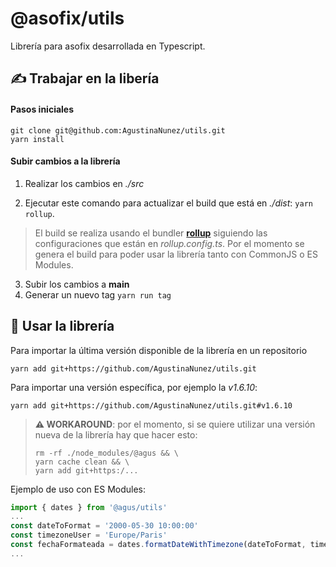# @asofix/utils

Librería para asofix desarrollada en Typescript.

## ✍️ Trabajar en la libería
#### Pasos iniciales
```
git clone git@github.com:AgustinaNunez/utils.git 
yarn install
```
#### Subir cambios a la librería
1. Realizar los cambios en *./src*

2. Ejecutar este comando para actualizar el build que está en *./dist*:
```yarn rollup```. 
> El build se realiza usando el bundler [**rollup**](https://rollupjs.org/) siguiendo las configuraciones que están en *rollup.config.ts*. Por el momento se genera el build para poder usar la librería tanto con CommonJS o ES Modules.
>
> 

3. Subir los cambios a **main**
4. Generar un nuevo tag ```yarn run tag```


## 💅 Usar la librería
Para importar la última versión disponible de la librería en un repositorio
```
yarn add git+https://github.com/AgustinaNunez/utils.git
```
Para importar una versión específica, por ejemplo la *v1.6.10*:
```
yarn add git+https://github.com/AgustinaNunez/utils.git#v1.6.10
```

> **⚠️ WORKAROUND**: por el momento, si se quiere utilizar una versión nueva de la librería hay que hacer esto: 
> ```
> rm -rf ./node_modules/@agus && \
> yarn cache clean && \
> yarn add git+https:/...
> ```

Ejemplo de uso con ES Modules:
```javascript
import { dates } from '@agus/utils'
...
const dateToFormat = '2000-05-30 10:00:00'
const timezoneUser = 'Europe/Paris'
const fechaFormateada = dates.formatDateWithTimezone(dateToFormat, timezoneUser)
...
```

